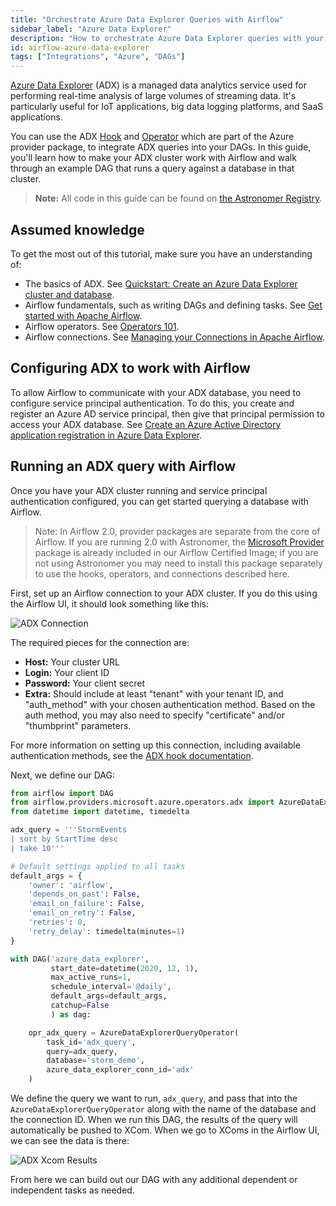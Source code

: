 ```yaml
---
title: "Orchestrate Azure Data Explorer Queries with Airflow"
sidebar_label: "Azure Data Explorer"
description: "How to orchestrate Azure Data Explorer queries with your Apache Airflow DAGs."
id: airflow-azure-data-explorer
tags: ["Integrations", "Azure", "DAGs"]
---
```


[Azure Data Explorer](https://azure.microsoft.com/en-us/services/data-explorer/) (ADX) is a managed data analytics service used for performing real-time analysis of large volumes of streaming data. It's particularly useful for IoT applications, big data logging platforms, and SaaS applications.

You can use the ADX [Hook](https://registry.astronomer.io/providers/microsoft-azure/modules/azuredataexplorerhook) and [Operator](https://registry.astronomer.io/providers/microsoft-azure/modules/azuredataexplorerqueryoperator) which are part of the Azure provider package, to integrate ADX queries into your DAGs. In this guide, you'll learn how to make your ADX cluster work with Airflow and walk through an example DAG that runs a query against a database in that cluster.

> **Note:** All code in this guide can be found on [the Astronomer Registry](https://registry.astronomer.io/dags/azure-data-explorer-tutorial).

## Assumed knowledge

To get the most out of this tutorial, make sure you have an understanding of:

- The basics of ADX. See [Quickstart: Create an Azure Data Explorer cluster and database](https://docs.microsoft.com/en-us/azure/data-explorer/create-cluster-database-portal).
- Airflow fundamentals, such as writing DAGs and defining tasks. See [Get started with Apache Airflow](get-started-with-airflow.md).
- Airflow operators. See [Operators 101](https://www.astronomer.io/guides/what-is-an-operator/).
- Airflow connections. See [Managing your Connections in Apache Airflow](https://www.astronomer.io/guides/connections/).

## Configuring ADX to work with Airflow

To allow Airflow to communicate with your ADX database, you need to configure service principal authentication. To do this, you create and register an Azure AD service principal, then give that principal permission to access your ADX database. See [Create an Azure Active Directory application registration in Azure Data Explorer](https://docs.microsoft.com/en-us/azure/data-explorer/provision-azure-ad-app).

## Running an ADX query with Airflow

Once you have your ADX cluster running and service principal authentication configured, you can get started querying a database with Airflow.

> Note: In Airflow 2.0, provider packages are separate from the core of Airflow. If you are running 2.0 with Astronomer, the [Microsoft Provider](https://registry.astronomer.io/providers/microsoft-azure) package is already included in our Airflow Certified Image; if you are not using Astronomer you may need to install this package separately to use the hooks, operators, and connections described here.

First, set up an Airflow connection to your ADX cluster. If you do this using the Airflow UI, it should look something like this:

![ADX Connection](/img/guides/adx_connection.png)

The required pieces for the connection are:

- **Host:** Your cluster URL
- **Login:** Your client ID
- **Password:** Your client secret
- **Extra:** Should include at least "tenant" with your tenant ID, and "auth_method" with your chosen authentication method. Based on the auth method, you may also need to specify "certificate" and/or "thumbprint" parameters.

For more information on setting up this connection, including available authentication methods, see the [ADX hook documentation](https://registry.astronomer.io/providers/microsoft-azure/modules/azuredataexplorerhook).

Next, we define our DAG:

```python
from airflow import DAG
from airflow.providers.microsoft.azure.operators.adx import AzureDataExplorerQueryOperator
from datetime import datetime, timedelta

adx_query = '''StormEvents
| sort by StartTime desc
| take 10'''

# Default settings applied to all tasks
default_args = {
    'owner': 'airflow',
    'depends_on_past': False,
    'email_on_failure': False,
    'email_on_retry': False,
    'retries': 0,
    'retry_delay': timedelta(minutes=1)
}

with DAG('azure_data_explorer',
         start_date=datetime(2020, 12, 1),
         max_active_runs=1,
         schedule_interval='@daily',
         default_args=default_args,
         catchup=False
         ) as dag:

    opr_adx_query = AzureDataExplorerQueryOperator(
        task_id='adx_query',
        query=adx_query,
        database='storm_demo',
        azure_data_explorer_conn_id='adx'
    )
```

We define the query we want to run, `adx_query`, and pass that into the `AzureDataExplorerQueryOperator` along with the name of the database and the connection ID. When we run this DAG, the results of the query will automatically be pushed to XCom. When we go to XComs in the Airflow UI, we can see the data is there:

![ADX Xcom Results](/img/guides/adx_xcom.png)

From here we can build out our DAG with any additional dependent or independent tasks as needed.
